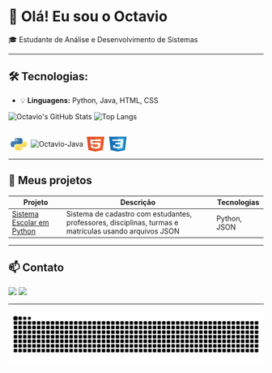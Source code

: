 # 👋 Olá! Eu sou o Octavio

🎓 Estudante de Análise e Desenvolvimento de Sistemas  

---
## 🛠️ Tecnologias:

- 💡 **Linguagens:** Python, Java, HTML, CSS

![Octavio's GitHub Stats](https://github-readme-stats.vercel.app/api?username=Octavio-CC&show_icons=false&theme=dark&locale=pt-br) 
![Top Langs](https://github-readme-stats.vercel.app/api/top-langs/?username=Octavio-CC&layout=compact&theme=dark&locale=pt-br)

<div style="display: inline_block"><br>
  <img align="center" alt="Octavio-Python" height="30" width="40" src="https://raw.githubusercontent.com/devicons/devicon/master/icons/python/python-original.svg">
  <img align="center" alt="Octavio-Java" height="30" width="40" src="https://cdn.jsdelivr.net/gh/devicons/devicon@latest/icons/java/java-original.svg">
  <img align="center" alt="Octavio-HTML" height="30" width="40" src="https://raw.githubusercontent.com/devicons/devicon/master/icons/html5/html5-original.svg">
  <img align="center" alt="Octavio-CSS" height="30" width="40" src="https://raw.githubusercontent.com/devicons/devicon/master/icons/css3/css3-original.svg">
</div>

---

## 📌 Meus projetos

| Projeto | Descrição | Tecnologias |
|--------|-----------|-------------|
| [Sistema Escolar em Python](https://github.com/Octavio-CC/sistema-escolar-python) | Sistema de cadastro com estudantes, professores, disciplinas, turmas e matrículas usando arquivos JSON | Python, JSON |

---

## 📫 Contato
<div>
  <a href = "mailto:octaviocc0161@gmail.com"><img src="https://img.shields.io/badge/-Gmail-%23333?style=for-the-badge&logo=gmail&logoColor=white" target="_blank"></a>
  <a href="https://www.linkedin.com/in/octaviocoelho/" target="_blank"><img src="https://img.shields.io/badge/-LinkedIn-%230077B5?style=for-the-badge&logo=linkedin&logoColor=white" target="_blank"></a> 
</div>

---

<picture align="center">
  <source media="(prefers-color-scheme: dark)" srcset="https://raw.githubusercontent.com/Octavio-CC/Octavio-CC/output/github-contribution-grid-snake-dark.svg">
  <source media="(prefers-color-scheme: light)" srcset="https://raw.githubusercontent.com/Octavio-CC/Octavio-CC/output/github-contribution-grid-snake-dark.svg">
  <img align="center" alt="github contribution grid snake animation" src="https://raw.githubusercontent.com/Octavio-CC/Octavio-CC/output/github-contribution-grid-snake.svg">
</picture>
